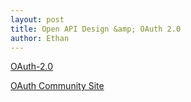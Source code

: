 ```yaml
---
layout: post
title: Open API Design &amp; OAuth 2.0
author: Ethan
---
```


[OAuth-2.0][1]

[OAuth Community Site][2]

[1]: http://tools.ietf.org/html/rfc6749
[2]: http://oauth.net/
